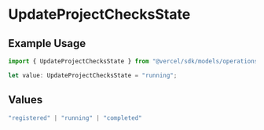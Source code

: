 # UpdateProjectChecksState

## Example Usage

```typescript
import { UpdateProjectChecksState } from "@vercel/sdk/models/operations";

let value: UpdateProjectChecksState = "running";
```

## Values

```typescript
"registered" | "running" | "completed"
```
